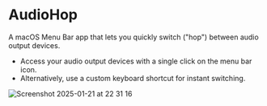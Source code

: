# AudioHop

A macOS Menu Bar app that lets you quickly switch ("hop") between audio output devices.

- Access your audio output devices with a single click on the menu bar icon.
- Alternatively, use a custom keyboard shortcut for instant switching.

![Screenshot 2025-01-21 at 22 31 16](https://github.com/user-attachments/assets/8b013551-c188-4fc3-a511-9ee7c6cbb277)
